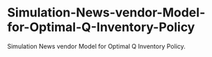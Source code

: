 # Simulation-News-vendor-Model-for-Optimal-Q-Inventory-Policy
Simulation News vendor Model for Optimal Q Inventory Policy.
